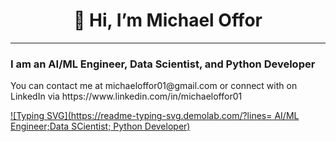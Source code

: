 <h1 align=center>👋 Hi, I’m Michael Offor</h1>
<hr>
<h3>I am an AI/ML Engineer, Data Scientist, and Python Developer</h3>
You can contact me at michaeloffor01@gmail.com or connect with on LinkedIn via https://www.linkedin.com/in/michaeloffor01

[![Typing SVG](https://readme-typing-svg.demolab.com/?lines= AI/ML Engineer;Data SCientist; Python Developer)](https://git.io/typing-svg)

<!---
michaeloffor/michaeloffor is a ✨ special ✨ repository because its `README.md` (this file) appears on your GitHub profile.
You can click the Preview link to take a look at your changes.
--->

